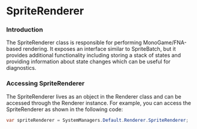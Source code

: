 # SpriteRenderer

### Introduction

The SpriteRenderer class is responsible for performing MonoGame/FNA-based rendering. It exposes an interface similar to SpriteBatch, but it provides additional functionality including storing a stack of states and providing information about state changes which can be useful for diagnostics.

### Accessing SpriteRenderer

The SpriteRenderer lives as an object in the Renderer class and can be accessed through the Renderer instance. For example, you can access the SpriteRenderer as shown in the following code:

```csharp
var spriteRenderer = SystemManagers.Default.Renderer.SpriteRenderer;
```
